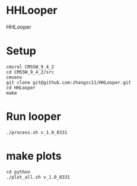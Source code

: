 # HHLooper
HHLooper

# Setup

```
cmsrel CMSSW_9_4_2
cd CMSSW_9_4_2/src
cmsenv
git clone git@github.com:zhangzc11/HHLooper.git
cd HHLooper
make
```

# Run looper

```
./process.sh v_1.0_0331
```

# make plots

```
cd python
./plot_all.sh v_1.0_0331
```
